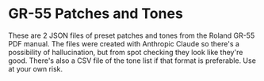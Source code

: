 # GR-55 Patches and Tones

These are 2 JSON files of preset patches and tones from the Roland GR-55 PDF manual. The files were created with Anthropic Claude so there's a possibility of hallucination, but from spot checking they look like they're good. There's also a CSV file of the tone list if that format is preferable. Use at your own risk.